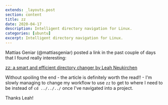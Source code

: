 ```yaml
---
extends: _layouts.post
section: content
title: zz
date: 2020-04-17
description: Intelligent directory navigation for Linux.
categories: [ubuntu]
excerpt: Intelligent directory navigation for Linux.
---
```


Mattias Geniar (@mattiasgeniar) posted a link in the past couple of days that I found really interesting:

[zz: a smart and efficient directory changer by Leah Neukirchen](https://leahneukirchen.org/blog/archive/2017/01/zz-a-smart-and-efficient-directory-changer.html)

Without spoiling the end - the article is definitely worth the read!! - I'm slowly managing to change my workflow to use ```zz``` to get to where I need to be instead of ```cd ../../../``` once I've navigated into a project.

Thanks Leah!